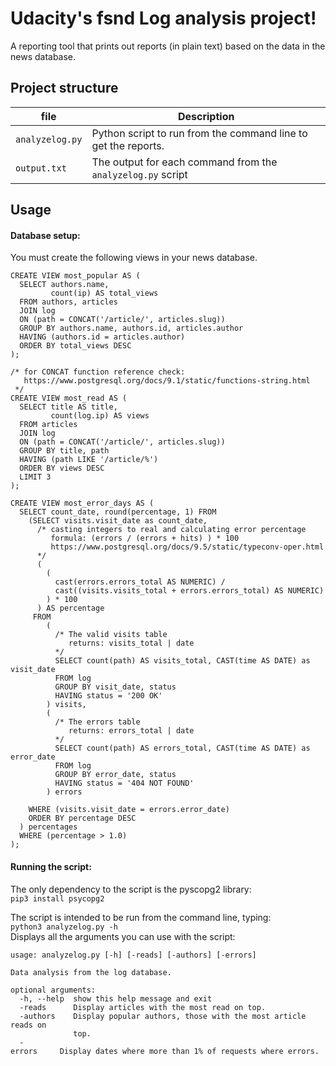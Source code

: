 # Udacity's fsnd Log analysis project!
A reporting tool that prints out reports (in plain text) based on the data in the news database.

## Project structure

file  | Description
 ---- | -----------
`analyzelog.py` | Python script to run from the command line to get the reports.
`output.txt` | The output for each command from the `analyzelog.py` script

## Usage  
#### Database setup:  
You must create the following views in your news database.
```
CREATE VIEW most_popular AS (
  SELECT authors.name,
         count(ip) AS total_views
  FROM authors, articles
  JOIN log
  ON (path = CONCAT('/article/', articles.slug))
  GROUP BY authors.name, authors.id, articles.author
  HAVING (authors.id = articles.author)
  ORDER BY total_views DESC
);
```
```
/* for CONCAT function reference check:
   https://www.postgresql.org/docs/9.1/static/functions-string.html
 */
CREATE VIEW most_read AS (
  SELECT title AS title,
         count(log.ip) AS views
  FROM articles
  JOIN log
  ON (path = CONCAT('/article/', articles.slug))
  GROUP BY title, path
  HAVING (path LIKE '/article/%')
  ORDER BY views DESC
  LIMIT 3
);
```
```
CREATE VIEW most_error_days AS (
  SELECT count_date, round(percentage, 1) FROM
    (SELECT visits.visit_date as count_date,
      /* casting integers to real and calculating error percentage
         formula: (errors / (errors + hits) ) * 100
         https://www.postgresql.org/docs/9.5/static/typeconv-oper.html
      */
      (
        (
          cast(errors.errors_total AS NUMERIC) /
          cast((visits.visits_total + errors.errors_total) AS NUMERIC)
        ) * 100
      ) AS percentage
     FROM
        (
          /* The valid visits table
             returns: visits_total | date
          */
          SELECT count(path) AS visits_total, CAST(time AS DATE) as visit_date
          FROM log
          GROUP BY visit_date, status
          HAVING status = '200 OK'
        ) visits,
        (
          /* The errors table
             returns: errors_total | date
          */
          SELECT count(path) AS errors_total, CAST(time AS DATE) as error_date
          FROM log
          GROUP BY error_date, status
          HAVING status = '404 NOT FOUND'
        ) errors

    WHERE (visits.visit_date = errors.error_date)
    ORDER BY percentage DESC
  ) percentages
  WHERE (percentage > 1.0)
);
```

#### Running the script:
The only dependency to the script is the pyscopg2 library:  
`pip3 install psycopg2`

The script is intended to be run from the command line, typing:  
`python3 analyzelog.py -h`  
Displays all the arguments you can use with the script:  
```
usage: analyzelog.py [-h] [-reads] [-authors] [-errors]
 
Data analysis from the log database.

optional arguments:
  -h, --help  show this help message and exit
  -reads      Display articles with the most read on top.
  -authors    Display popular authors, those with the most article reads on
              top.
  -errors     Display dates where more than 1% of requests where errors.
```
